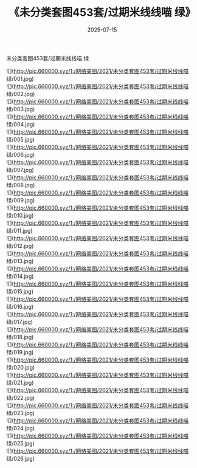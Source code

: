 ﻿---
layout: post
title:  《未分类套图453套/过期米线线喵 绿》
date:   2025-07-15
img: http://pic.660000.xyz/1:/网络美图/2021/未分类套图453套/过期米线线喵 绿/000.jpg
categories: [美女, 清纯, 唯美]
---

未分类套图453套/过期米线线喵 绿

 ![](http://pic.660000.xyz/1:/网络美图/2021/未分类套图453套/过期米线线喵 绿/001.jpg) <br>![](http://pic.660000.xyz/1:/网络美图/2021/未分类套图453套/过期米线线喵 绿/002.jpg) <br>![](http://pic.660000.xyz/1:/网络美图/2021/未分类套图453套/过期米线线喵 绿/003.jpg) <br>![](http://pic.660000.xyz/1:/网络美图/2021/未分类套图453套/过期米线线喵 绿/004.jpg) <br>![](http://pic.660000.xyz/1:/网络美图/2021/未分类套图453套/过期米线线喵 绿/005.jpg) <br>![](http://pic.660000.xyz/1:/网络美图/2021/未分类套图453套/过期米线线喵 绿/006.jpg) <br>![](http://pic.660000.xyz/1:/网络美图/2021/未分类套图453套/过期米线线喵 绿/007.jpg) <br>![](http://pic.660000.xyz/1:/网络美图/2021/未分类套图453套/过期米线线喵 绿/008.jpg) <br>![](http://pic.660000.xyz/1:/网络美图/2021/未分类套图453套/过期米线线喵 绿/009.jpg) <br>![](http://pic.660000.xyz/1:/网络美图/2021/未分类套图453套/过期米线线喵 绿/010.jpg) <br>![](http://pic.660000.xyz/1:/网络美图/2021/未分类套图453套/过期米线线喵 绿/011.jpg) <br>![](http://pic.660000.xyz/1:/网络美图/2021/未分类套图453套/过期米线线喵 绿/012.jpg) <br>![](http://pic.660000.xyz/1:/网络美图/2021/未分类套图453套/过期米线线喵 绿/013.jpg) <br>![](http://pic.660000.xyz/1:/网络美图/2021/未分类套图453套/过期米线线喵 绿/014.jpg) <br>![](http://pic.660000.xyz/1:/网络美图/2021/未分类套图453套/过期米线线喵 绿/015.jpg) <br>![](http://pic.660000.xyz/1:/网络美图/2021/未分类套图453套/过期米线线喵 绿/016.jpg) <br>![](http://pic.660000.xyz/1:/网络美图/2021/未分类套图453套/过期米线线喵 绿/017.jpg) <br>![](http://pic.660000.xyz/1:/网络美图/2021/未分类套图453套/过期米线线喵 绿/018.jpg) <br>![](http://pic.660000.xyz/1:/网络美图/2021/未分类套图453套/过期米线线喵 绿/019.jpg) <br>![](http://pic.660000.xyz/1:/网络美图/2021/未分类套图453套/过期米线线喵 绿/020.jpg) <br>![](http://pic.660000.xyz/1:/网络美图/2021/未分类套图453套/过期米线线喵 绿/021.jpg) <br>![](http://pic.660000.xyz/1:/网络美图/2021/未分类套图453套/过期米线线喵 绿/022.jpg) <br>![](http://pic.660000.xyz/1:/网络美图/2021/未分类套图453套/过期米线线喵 绿/023.jpg) <br>![](http://pic.660000.xyz/1:/网络美图/2021/未分类套图453套/过期米线线喵 绿/024.jpg) <br>![](http://pic.660000.xyz/1:/网络美图/2021/未分类套图453套/过期米线线喵 绿/025.jpg) <br>![](http://pic.660000.xyz/1:/网络美图/2021/未分类套图453套/过期米线线喵 绿/026.jpg) <br>